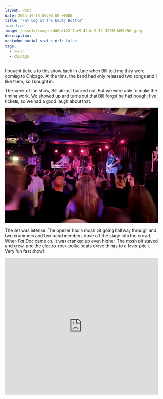 ```yaml
---
layout: Post
date: 2024-10-25 00:00:00 +0000
title: "Fat Dog at The Empty Bottle"
toc: true
image: /assets/images/dd6af622-7ee9-42dc-9a52-32085d455e9d.jpeg
description: 
mastodon_social_status_url: false
tags: 
  - music
  - chicago
---
```




I bought tickets to this show back in June when Bill told me they were coming to Chicago. At the time, the band had only released two songs and I like them, so I bought in.

The week of the show, Bill almost backed out. But we were able to make the timing work. We showed up and turns out that Bill forgot he had bought five tickets, so we had a good laugh about that.

![Fat Dog on stage](/assets/images/dd6af622-7ee9-42dc-9a52-32085d455e9d.jpeg)

The set was intense. The opener had a mosh pit going halfway through and two drummers and two band members dove off the stage into the crowd. When _Fat Dog_ came on, it was cranked up even higher. The mosh pit stayed and grew, and the electro-rock-polka beats drove things to a fever pitch. Very fun fast show!

<iframe allow="autoplay *; encrypted-media *;" frameborder="0" height="450" style="width:100%;max-width:660px;overflow:hidden;background:transparent;" sandbox="allow-forms allow-popups allow-same-origin allow-scripts allow-storage-access-by-user-activation allow-top-navigation-by-user-activation" src="https://embed.music.apple.com/us/album/woof/1738213012"></iframe>
